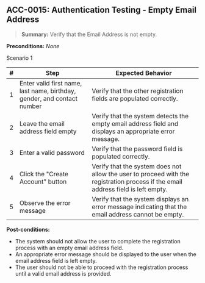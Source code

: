## **ACC-0015:** Authentication Testing - Empty Email Address

> **Summary:** Verify that the Email Address is not empty. <br>

**Preconditions:** _None_

Scenario 1

| \# | Step | Expected Behavior |
|----|------|-------------------|
| 1 | Enter valid first name, last name, birthday, gender, and contact number | Verify that the other registration fields are populated correctly. |
| 2 | Leave the email address field empty | Verify that the system detects the empty email address field and displays an appropriate error message. |
| 3 | Enter a valid password | Verify that the password field is populated correctly. |
| 4 | Click the "Create Account" button | Verify that the system does not allow the user to proceed with the registration process if the email address field is left empty. |
| 5 | Observe the error message | Verify that the system displays an error message indicating that the email address cannot be empty. |

**Post-conditions:**

- The system should not allow the user to complete the registration process with an empty email address field.
- An appropriate error message should be displayed to the user when the email address field is left empty.
- The user should not be able to proceed with the registration process until a valid email address is provided.
